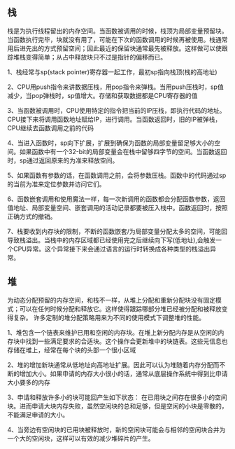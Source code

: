 栈
----
栈是为执行线程留出的内存空间。当函数被调用的时候，栈顶为局部变量预留块。当函数执行完毕，块就没有用了，可能在下次的函数调用的时候再被使用。栈通常用后进先出的方式预留空间；因此最近的保留块通常最先被释放。这样做可以使跟踪堆栈变得简单；从占中释放块只不过是指针的偏移而已。

1、栈经常与sp(stack pointer)寄存器一起工作，最初sp指向栈顶(栈的高地址)

2、CPU用push指令来讲数据压栈，用pop指令来弹栈。当用push压栈时，sp值减少，当pop弹栈时，sp值增大。存储和获取数据都是CPU寄存器的值

3、当函数被调用时，CPU使用特定的指令把当前的IP压栈，即执行代码的地址。CPU接下来将调用函数地址赋给IP，进行调用。当函数返回时，旧的IP被弹栈，CPU继续去函数调用之前的代码

4、当进入函数时，sp向下扩展，扩展到确保为函数的局部变量留足够大小的空间。如果函数中有一个32-bit的局部变量会在栈中留够四字节的空间。当函数返回时，sp通过返回原来的为准来释放空间。

5、如果函数有参数的话，在函数调用之前，会将参数压栈。函数中的代码通过sp的当前为准来定位参数并访问它们。

6、函数嵌套调用和使用魔法一样，每一次新调用的函数都会分配函数参数，返回值地址、局部变量空间、嵌套调用的活动记录都要被压入栈中。函数返回时，按照正确方式的撤销。

7、栈要收到内存块的限制，不断的函数嵌套/为局部变量分配太多的空间，可能回导致栈溢出。当栈中的内存区域都已经使用完之后继续向下写(低地址),会触发一个CPU异常。这个异常接下来会通过语言的运行时转换成各种类型的栈溢出异常。

堆
----

为动态分配预留的内存空间，和栈不一样，从堆上分配和重新分配块没有固定模式；可以在任何时候分配和释放它。这样使得跟踪哪部分堆已经被分配和被释放变得复杂。 许多定制的堆分配策略用来为不同的使用模式下调整堆的性能。


1、堆包含一个链表来维护已用和空闲的内存块。在堆上新分配内存是从空闲的内存块中找到一些满足要求的合适块。这个操作会更新堆中的块链表。这些元信息也存储在堆上，经常在每个块的头部一个很小区域

2、堆的增加新块通常从低地址向高地址扩展。因此可以认为堆随着内存分配而不断的增加大小。如果申请的内存大小很小的话，通常从底层操作系统中得到比申请大小要多的内存

3、申请和释放许多小的块可能回产生如下状态： 在已用块之间存在很多小的空间块。进而申请大块内存失败，虽然空闲块的总和足够，但是空闲的小块是零散的，不能满足申请的大小。

4、当旁边有空闲块的已用块被释放时，新的空闲块可能会与相邻的空闲块合并为一个大的空闲块，这样可以有效的减少堆碎片的产生。

	